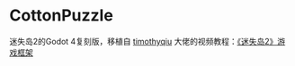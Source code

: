 # CottonPuzzle
迷失岛2的Godot 4复刻版，移植自 [timothyqiu](https://github.com/timothyqiu) 大佬的视频教程：[《迷失岛2》游戏框架](https://space.bilibili.com/7092/channel/collectiondetail?sid=439500)
